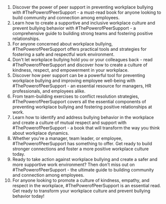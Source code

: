 1. Discover the power of peer support in preventing workplace bullying with #ThePowerofPeerSupport - a must-read book for anyone looking to build community and connection among employees.
2. Learn how to create a supportive and inclusive workplace culture and prevent bullying behavior with #ThePowerofPeerSupport - a comprehensive guide to building strong teams and fostering positive relationships.
3. For anyone concerned about workplace bullying, #ThePowerofPeerSupport offers practical tools and strategies for fostering a safe and respectful work environment.
4. Don't let workplace bullying hold you or your colleagues back - read #ThePowerofPeerSupport and discover how to create a culture of kindness, respect, and empowerment in your workplace.
5. Discover how peer support can be a powerful tool for preventing workplace bullying and improving employee well-being with #ThePowerofPeerSupport - an essential resource for managers, HR professionals, and employees alike.
6. From team-building exercises to conflict resolution strategies, #ThePowerofPeerSupport covers all the essential components of preventing workplace bullying and fostering positive relationships at work.
7. Learn how to identify and address bullying behavior in the workplace and create a culture of mutual respect and support with #ThePowerofPeerSupport - a book that will transform the way you think about workplace dynamics.
8. Whether you're a manager, team leader, or employee, #ThePowerofPeerSupport has something to offer. Get ready to build stronger connections and foster a more positive workplace culture today.
9. Ready to take action against workplace bullying and create a safer and more supportive work environment? Then don't miss out on #ThePowerofPeerSupport - the ultimate guide to building community and connection among employees.
10. For anyone looking to promote a culture of kindness, empathy, and respect in the workplace, #ThePowerofPeerSupport is an essential read. Get ready to transform your workplace culture and prevent bullying behavior today!
